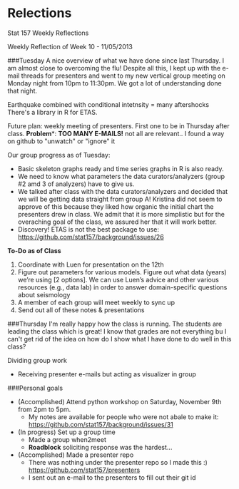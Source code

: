 Relections
==========

Stat 157 Weekly Reflections

Weekly Reflection of Week 10 - 11/05/2013

###Tuesday
A nice overview of what we have done since last Thursday.
I am almost close to overcoming the flu! Despite all this, I kept up with the e-mail threads for presenters and went to my new vertical group meeting on Monday night from 10pm to 11:30pm. We got a lot of understanding done that night. 

<Couple of materials we went over in class>
Earthquake combined with conditional intetnsity = many aftershocks
There's a library in R for ETAS.

Future plan: weekly meeting of presenters. First one to be in Thursday after class.
**Problem***: __TOO MANY E-MAILS!__ not all are relevant.. I found a way on github to "unwatch" or "ignore" it

Our group progress as of Tuesday:
* Basic skeleton graphs ready and time series graphs in R is also ready. 
* We need to know what parameters the data curators/analyzers (group #2 amd 3 of analyzers) have to give us. 
* We talked after class with the data curators/analyzers and decided that we will be getting data straight from group A! Kristina did not seem to approve of this because they liked how organic the initial chart the presenters drew in class. We admit that it is more simplistic but for the overaching goal of the class, we assured her that it will work better.
* Discovery! ETAS is not the best package to use: https://github.com/stat157/background/issues/26


**To-Do as of Class**
1. Coordinate with Luen for presentation on the 12th 
2. Figure out parameters for various models. Figure out what data (years) we’re using [2 options]. We can use Luen’s advice and other various resources (e.g., data lab) in order to answer domain-specific questions about seismology
3. A member of each group will meet weekly to sync up
4. Send out all of these notes & presentations


###Thursday
I'm really happy how the class is running. The students are leading the class which is great!
I know that grades are not everything bu I can't get rid of the idea on how do I show what I have done to do well in this class?

Dividing group work
* Receiving presenter e-mails but acting as visualizer in group


###Personal goals
* (Accomplished) Attend python workshop on Saturday, November 9th from 2pm to 5pm.
  * My notes are available for people who were not abale to make it: https://github.com/stat157/background/issues/31
* (In progress) Set up a group time
  * Made a group when2meet
  * **Roadblock** soliciting response was the hardest...
* (Accomplished) Made a presenter repo
  * There was nothing under the presenter repo so I made this  :) https://github.com/stat157/presenters
  * I sent out an e-mail to the presenters to fill out their git id
